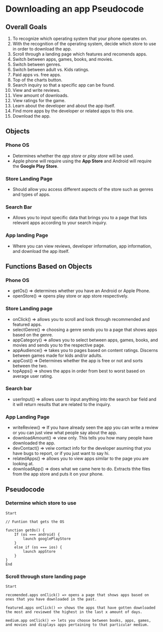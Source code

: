 # Downloading an app Pseudocode 

## Overall Goals 
1. To recognize which operating system that your phone operates on.
2. With the recognition of the operating system, decide which store to use in order to download the app.
3. Scroll through a landing page which features and recomends apps.
4. Switch between apps, games, books, and movies.
5. Switch between genres.
6. Switch between adult vs. Kids ratings.
7. Paid apps vs. free apps.
8. Top of the charts button.
9. Search inquiry so that a specific app can be found.
10. View and write reviews.
11. View amount of downloads.
12. View ratings for the game.
13. Learn about the developer and about the app itself. 
14. Find more apps by the developer or related apps to this one. 
15. Download the app. 

## Objects 

### Phone OS 
* Determines whether the *app store* or *play store* will be used.
* Apple phone will require using the **App Store** and Android will require the **Google Play Store**.

### Store Landing Page
 * Should allow you access different aspects of the store such as genres and types of apps.

### Search Bar 
* Allows you to input specific data that brings you to a page that lists relevant apps according to your search inquiry.

### App landing Page 
* Where you can view reviews, developer information, app information, and download the app itself. 

## Functions Based on Objects

### Phone OS
* getOs() => determines whether you have an Android or Apple Phone.
* openStore() => opens play store or app store respectively.

### Store Landing page
* onClick() => allows you to scroll and look through recommended and featured apps.
* selectGenre() => choosing a genre sends you to a page that shows apps based on the genre.
* appCategory() => allows you to select between apps, games, books, and movies and sends you to the respective page. 
* appAudience() => takes you to pages based on content ratings. Discerns between games made for kids and/or adults.
* appCost() => Determines whether the app is free or not and sorts between the two. 
* topApps() => shows the apps in order from best to worst based on average user rating.

### Search bar
* userInput() => allows user to input anything into the search bar field and it will return results that are related to the inquiry. 

### App Landing Page 
* writeReview() => If you have already seen the app you can write a review or you can just view what people say about the app.
* downloadAmount() => view only. This tells you how many people have downloaded the app. 
* devContact() => veiw contact info for the developer asuming that you have bugs to report, or if you just want to say hi. 
* relatedApps() => allows you to view apps similar to the page you are looking at. 
* downloadApp() => does what we came here to do. Extracts thhe files from the app store and puts it on your phone. 

## Pseudocode
### Determine which store to use

```
Start

// Funtion that gets the OS

function getOs() {
    If (os === android) {
        launch googlePlayStore
    }
    else if (os === ios) {
        launch appStore
    }
}
End
```
### Scroll through store landing page

```
Start

recomended.apps onClick() => opens a page that shows apps based on ones that you have downloaded in the past.

featured.apps onClick() => shows the apps that have gotten downloaded the most and reviewed the highest in the last x amount of days. 

medium.app onClick() => lets you choose between books, apps, games, and movies and displays apps pertaining to that particular medium.












